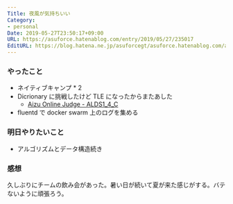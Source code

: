 ```yaml
---
Title: 夜風が気持ちいい
Category:
- personal
Date: 2019-05-27T23:50:17+09:00
URL: https://asuforce.hatenablog.com/entry/2019/05/27/235017
EditURL: https://blog.hatena.ne.jp/asuforcegt/asuforce.hatenablog.com/atom/entry/17680117127170384553
---
```


### やったこと

- ネイティブキャンプ * 2
- Dicrionary に挑戦したけど TLE になったからまたあした
	- [Aizu Online Judge - ALDS1_4_C](https://onlinejudge.u-aizu.ac.jp/problems/ALDS1_4_C)
-  fluentd で docker swarm 上のログを集める

### 明日やりたいこと
- アルゴリズムとデータ構造続き

### 感想
久しぶりにチームの飲み会があった。暑い日が続いて夏が来た感じがする。バテないように頑張ろう。
